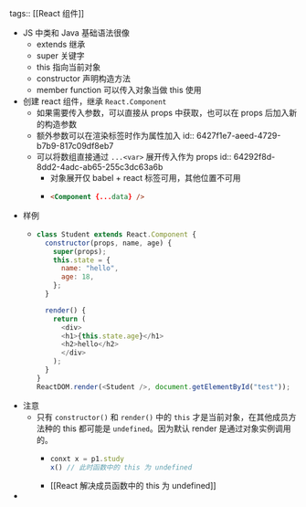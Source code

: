 tags:: [[React 组件]]

- JS 中类和 Java 基础语法很像
	- extends 继承
	- super 关键字
	- this 指向当前对象
	- constructor 声明构造方法
	- member function 可以传入对象当做 this 使用
- 创建 react 组件，继承 `React.Component`
	- 如果需要传入参数，可以直接从 props 中获取，也可以在 props 后加入新的构造参数
	- 额外参数可以在渲染标签时作为属性加入
	  id:: 6427f1e7-aeed-4729-b7b9-817c09df8eb7
	- 可以将数组直接通过 `...<var>` 展开传入作为 props
	  id:: 64292f8d-8dd2-4adc-ab65-255c3dc63a6b
		- 对象展开仅 babel + react 标签可用，其他位置不可用
		- ``` html
		  <Component {...data} />
		  ```
- 样例
	- ``` js
	  class Student extends React.Component {
	    constructor(props, name, age) {
	      super(props);
	      this.state = {
	        name: "hello",
	        age: 18,
	      };
	    }
	  
	    render() {
	      return (
	        <div>
	        <h1>{this.state.age}</h1>
	        <h2>hello</h2>
	        </div>
	      );
	    }
	  }
	  ReactDOM.render(<Student />, document.getElementById("test"));
	  ```
- 注意
	- 只有 `constructor()` 和 `render()` 中的 `this` 才是当前对象，在其他成员方法种的 this 都可能是 `undefined`。因为默认 render 是通过对象实例调用的。
		- ``` js
		  conxt x = p1.study
		  x() // 此时函数中的 this 为 undefined
		  ```
		- [[React 解决成员函数中的 this 为 undefined]]
-